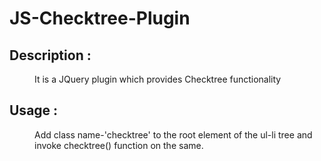 <h1>JS-Checktree-Plugin</h1>
<dl><h2>Description :</h2></dl>
<dd>It is a JQuery plugin which provides Checktree functionality</dd>

<dl><h2>Usage :</h2></dl> 
<dd>Add class name-'checktree' to the root element of the ul-li tree and invoke checktree() function on the same.

</dd>
